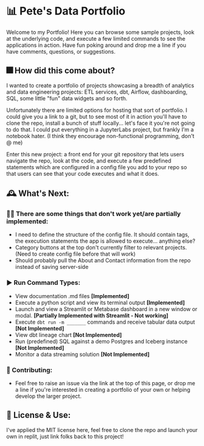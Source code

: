 # 📊 Pete's Data Portfolio
Welcome to my Portfolio! Here you can browse some sample projects, look at the underlying code, and execute a few limited commands to see the applications in action. Have fun poking around and drop me a line if you have comments, questions, or suggestions. 

## 🎆 How did this come about?
I wanted to create a portfolio of projects showcasing a breadth of analytics and data engineering projects: ETL services, dbt, Airflow, dashboarding, SQL, some little "fun" data widgets and so forth.

Unfortunately there are limited options for hosting that sort of portfolio. I could give you a link to a git, but to see most of it in action you'll have to clone the repo, install a bunch of stuff locally... let's face it you're not going to do that. I could put everything in a JupyterLabs project, but frankly I'm a notebook hater. (I think they encourage non-functional programming, don't @ me)

Enter this new project: a front end for your git repository that lets users navigate the repo, look at the code, and execute a few predefined statements which are configured in a config file you add to your repo so that users can see that your code executes and what it does.

## 🕰️ What's Next:

### 👷‍♂️ There are some things that don't work yet/are partially implemented:
- I need to define the structure of the config file. It should contain tags, the execution statements the app is allowed to execute... anything else?
- Category buttons at the top don't currently filter to relevant projects. (Need to create config file before that will work)
- Should probably pull the About and Contact information from the repo instead of saving server-side

### ▶️ Run Command Types:
- View documentation .md files **[Implemented]**
- Execute a python script and view its terminal output **[Implemented]**
- Launch and view a Streamlit or Metabase dashboard in a new window or modal. **[Partially Implemented with Streamlit - Not working]**
- Execute `dbt run -m _______` commands and receive tabular data output **[Not Implemented]**
- View dbt lineage chart **[Not Implemented]**
- Run (predefined) SQL against a demo Postgres and Iceberg instance **[Not Implemented]**
- Monitor a data streaming solution **[Not Implemented]**

### 🤝 Contributing:
- Feel free to raise an issue via the link at the top of this page, or drop me a line if you're interested in creating a portfolio of your own or helping develop the larger project.

## 📜 License & Use:
I've applied the MIT license here, feel free to clone the repo and launch your own in replit, just link folks back to this project!
